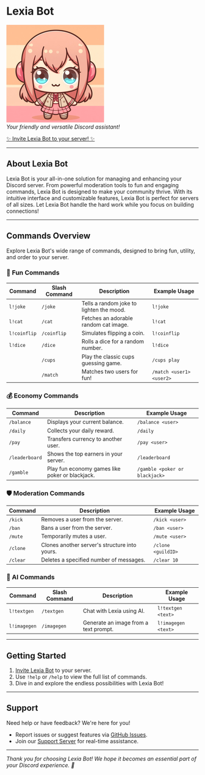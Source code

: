 # Lexia Bot

![Lexia Bot](./icon.png)  
*Your friendly and versatile Discord assistant!*

[✨ Invite Lexia Bot to your server! ✨](https://discord.com/oauth2/authorize?client_id=1239202410971529266&permissions=8&integration_type=0&scope=bot)

---

## About Lexia Bot

Lexia Bot is your all-in-one solution for managing and enhancing your Discord server. From powerful moderation tools to fun and engaging commands, Lexia Bot is designed to make your community thrive. With its intuitive interface and customizable features, Lexia Bot is perfect for servers of all sizes. Let Lexia Bot handle the hard work while you focus on building connections!

---

## Commands Overview

Explore Lexia Bot's wide range of commands, designed to bring fun, utility, and order to your server.

### 🎉 Fun Commands
| Command       | Slash Command   | Description                              | Example Usage                   |
|---------------|-----------------|------------------------------------------|---------------------------------|
| `l!joke`      | `/joke`         | Tells a random joke to lighten the mood. | `l!joke`                        |
| `l!cat`       | `/cat`          | Fetches an adorable random cat image.    | `l!cat`                         |
| `l!coinflip`  | `/coinflip`     | Simulates flipping a coin.               | `l!coinflip`                    |
| `l!dice`      | `/dice`         | Rolls a dice for a random number.        | `l!dice`                        |
|               | `/cups`         | Play the classic cups guessing game.     | `/cups play`                    |
|               | `/match`        | Matches two users for fun!               | `/match <user1> <user2>`        |

### 💰 Economy Commands
| Command       | Description                                     | Example Usage                  |
|---------------|-------------------------------------------------|--------------------------------|
| `/balance`    | Displays your current balance.                  | `/balance <user>`              |
| `/daily`      | Collects your daily reward.                     | `/daily`                       |
| `/pay`        | Transfers currency to another user.             | `/pay <user>`                  |
| `/leaderboard`| Shows the top earners in your server.           | `/leaderboard`                 |
| `/gamble`     | Play fun economy games like poker or blackjack. | `/gamble <poker or blackjack>` |

### 🛡️ Moderation Commands
| Command       | Description                                    | Example Usage                  |
|---------------|------------------------------------------------|--------------------------------|
| `/kick`       | Removes a user from the server.                | `/kick <user>`                 |
| `/ban`        | Bans a user from the server.                   | `/ban <user>`                  |
| `/mute`       | Temporarily mutes a user.                      | `/mute <user>`                 |
| `/clone`      | Clones another server's structure into yours.  | `/clone <guildID>`             |
| `/clear`      | Deletes a specified number of messages.        | `/clear 10`                    |

### 🤖 AI Commands
| Command       | Slash Command   | Description                          | Example Usage                   |
|---------------|-----------------|--------------------------------------|---------------------------------|
| `l!textgen`   | `/textgen`      | Chat with Lexia using AI.            | `l!textgen <text>`              |
| `l!imagegen`  | `/imagegen`     | Generate an image from a text prompt.| `l!imagegen <text>`             |

---

## Getting Started

1. [Invite Lexia Bot](https://discord.com/oauth2/authorize?client_id=1239202410971529266&permissions=8&integration_type=0&scope=bot) to your server.
2. Use `!help` or `/help` to view the full list of commands.
3. Dive in and explore the endless possibilities with Lexia Bot!

---

## Support

Need help or have feedback? We're here for you!  
- Report issues or suggest features via [GitHub Issues](https://github.com/Nacreousdawn596/Lexia/issues).  
- Join our [Support Server](https://discord.gg/your-support-server) for real-time assistance.

---

*Thank you for choosing Lexia Bot! We hope it becomes an essential part of your Discord experience. 💖*